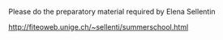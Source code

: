 Please do the preparatory material required by Elena Sellentin

http://fiteoweb.unige.ch/~sellenti/summerschool.html
